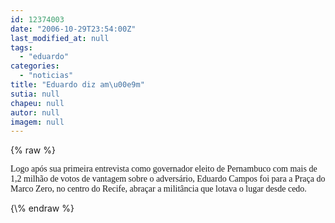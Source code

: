 ```yaml
---
id: 12374003
date: "2006-10-29T23:54:00Z"
last_modified_at: null
tags:
  - "eduardo"
categories:
  - "noticias"
title: "Eduardo diz am\u00e9m"
sutia: null
chapeu: null
autor: null
imagem: null
---
```

{\% raw %}
<p><P><FONT face=Verdana>Logo após sua primeira entrevista como governador eleito de Pernambuco com mais de 1,2 milhão de votos de vantagem sobre o adversário, Eduardo Campos foi para a Praça do Marco Zero, no centro do Recife, abraçar a militância que lotava o lugar desde cedo.</FONT></P> </p>
{\% endraw %}